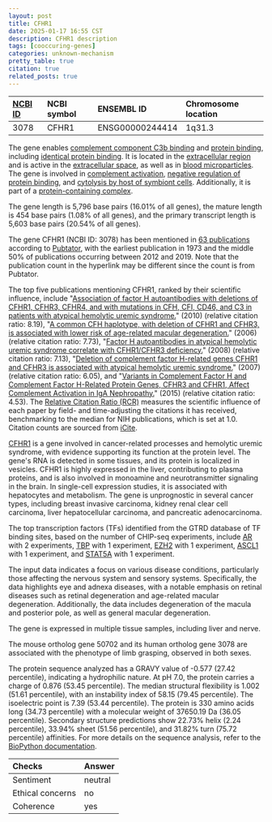 ```yaml
---
layout: post
title: CFHR1
date: 2025-01-17 16:55 CST
description: CFHR1 description
tags: [cooccuring-genes]
categories: unknown-mechanism
pretty_table: true
citation: true
related_posts: true
---
```




| [NCBI ID](https://www.ncbi.nlm.nih.gov/gene/3078) | NCBI symbol | ENSEMBL ID | Chromosome location |
| :-------- | :------- | :-------- | :------- |
| 3078  | CFHR1 | ENSG00000244414 | 1q31.3 |



The gene enables [complement component C3b binding](https://amigo.geneontology.org/amigo/term/GO:0001851) and [protein binding](https://amigo.geneontology.org/amigo/term/GO:0005515), including [identical protein binding](https://amigo.geneontology.org/amigo/term/GO:0042802). It is located in the [extracellular region](https://amigo.geneontology.org/amigo/term/GO:0005576) and is active in the [extracellular space](https://amigo.geneontology.org/amigo/term/GO:0005615), as well as in [blood microparticles](https://amigo.geneontology.org/amigo/term/GO:0072562). The gene is involved in [complement activation](https://amigo.geneontology.org/amigo/term/GO:0006956), [negative regulation of protein binding](https://amigo.geneontology.org/amigo/term/GO:0032091), and [cytolysis by host of symbiont cells](https://amigo.geneontology.org/amigo/term/GO:0051838). Additionally, it is part of a [protein-containing complex](https://amigo.geneontology.org/amigo/term/GO:0032991).


The gene length is 5,796 base pairs (16.01% of all genes), the mature length is 454 base pairs (1.08% of all genes), and the primary transcript length is 5,603 base pairs (20.54% of all genes).


The gene CFHR1 (NCBI ID: 3078) has been mentioned in [63 publications](https://pubmed.ncbi.nlm.nih.gov/?term=%22CFHR1%22) according to [Pubtator](https://academic.oup.com/nar/article/47/W1/W587/5494727), with the earliest publication in 1973 and the middle 50% of publications occurring between 2012 and 2019. Note that the publication count in the hyperlink may be different since the count is from Pubtator.


The top five publications mentioning CFHR1, ranked by their scientific influence, include "[Association of factor H autoantibodies with deletions of CFHR1, CFHR3, CFHR4, and with mutations in CFH, CFI, CD46, and C3 in patients with atypical hemolytic uremic syndrome.](https://pubmed.ncbi.nlm.nih.gov/19861685)" (2010) (relative citation ratio: 8.19), "[A common CFH haplotype, with deletion of CFHR1 and CFHR3, is associated with lower risk of age-related macular degeneration.](https://pubmed.ncbi.nlm.nih.gov/16998489)" (2006) (relative citation ratio: 7.73), "[Factor H autoantibodies in atypical hemolytic uremic syndrome correlate with CFHR1/CFHR3 deficiency.](https://pubmed.ncbi.nlm.nih.gov/18006700)" (2008) (relative citation ratio: 7.13), "[Deletion of complement factor H-related genes CFHR1 and CFHR3 is associated with atypical hemolytic uremic syndrome.](https://pubmed.ncbi.nlm.nih.gov/17367211)" (2007) (relative citation ratio: 6.05), and "[Variants in Complement Factor H and Complement Factor H-Related Protein Genes, CFHR3 and CFHR1, Affect Complement Activation in IgA Nephropathy.](https://pubmed.ncbi.nlm.nih.gov/25205734)" (2015) (relative citation ratio: 4.53). The [Relative Citation Ratio (RCR)](https://journals.plos.org/plosbiology/article?id=10.1371/journal.pbio.1002541) measures the scientific influence of each paper by field- and time-adjusting the citations it has received, benchmarking to the median for NIH publications, which is set at 1.0. Citation counts are sourced from [iCite](https://icite.od.nih.gov).


[CFHR1](https://www.proteinatlas.org/ENSG00000244414-CFHR1) is a gene involved in cancer-related processes and hemolytic uremic syndrome, with evidence supporting its function at the protein level. The gene's RNA is detected in some tissues, and its protein is localized in vesicles. CFHR1 is highly expressed in the liver, contributing to plasma proteins, and is also involved in monoamine and neurotransmitter signaling in the brain. In single-cell expression studies, it is associated with hepatocytes and metabolism. The gene is unprognostic in several cancer types, including breast invasive carcinoma, kidney renal clear cell carcinoma, liver hepatocellular carcinoma, and pancreatic adenocarcinoma.


The top transcription factors (TFs) identified from the GTRD database of TF binding sites, based on the number of CHIP-seq experiments, include [AR](https://www.ncbi.nlm.nih.gov/gene/367) with 2 experiments, [TBP](https://www.ncbi.nlm.nih.gov/gene/6908) with 1 experiment, [EZH2](https://www.ncbi.nlm.nih.gov/gene/2146) with 1 experiment, [ASCL1](https://www.ncbi.nlm.nih.gov/gene/429) with 1 experiment, and [STAT5A](https://www.ncbi.nlm.nih.gov/gene/6776) with 1 experiment.



The input data indicates a focus on various disease conditions, particularly those affecting the nervous system and sensory systems. Specifically, the data highlights eye and adnexa diseases, with a notable emphasis on retinal diseases such as retinal degeneration and age-related macular degeneration. Additionally, the data includes degeneration of the macula and posterior pole, as well as general macular degeneration.



The gene is expressed in multiple tissue samples, including liver and nerve.



The mouse ortholog gene 50702 and its human ortholog gene 3078 are associated with the phenotype of limb grasping, observed in both sexes.


The protein sequence analyzed has a GRAVY value of -0.577 (27.42 percentile), indicating a hydrophilic nature. At pH 7.0, the protein carries a charge of 0.876 (53.45 percentile). The median structural flexibility is 1.002 (51.61 percentile), with an instability index of 58.15 (79.45 percentile). The isoelectric point is 7.39 (53.44 percentile). The protein is 330 amino acids long (34.73 percentile) with a molecular weight of 37650.19 Da (36.05 percentile). Secondary structure predictions show 22.73% helix (2.24 percentile), 33.94% sheet (51.56 percentile), and 31.82% turn (75.72 percentile) affinities. For more details on the sequence analysis, refer to the [BioPython documentation](https://biopython.org/docs/1.75/api/Bio.SeqUtils.ProtParam.html).





| Checks    | Answer |
| :-------- | :------- |
| Sentiment  | neutral   |
| Ethical concerns | no     |
| Coherence    | yes    |
